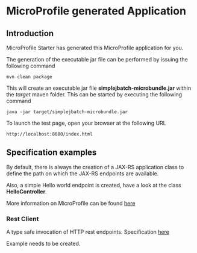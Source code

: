 # MicroProfile generated Application

## Introduction

MicroProfile Starter has generated this MicroProfile application for you.

The generation of the executable jar file can be performed by issuing the following command

    mvn clean package

This will create an executable jar file **simplejbatch-microbundle.jar** within the _target_ maven folder. This can be started by executing the following command

    java -jar target/simplejbatch-microbundle.jar

To launch the test page, open your browser at the following URL

    http://localhost:8080/index.html

## Specification examples

By default, there is always the creation of a JAX-RS application class to define the path on which the JAX-RS endpoints are available.

Also, a simple Hello world endpoint is created, have a look at the class **HelloController**.

More information on MicroProfile can be found [here](https://microprofile.io/)
















### Rest Client

A type safe invocation of HTTP rest endpoints. Specification [here](https://microprofile.io/project/eclipse/microprofile-rest-client)

Example needs to be created.

